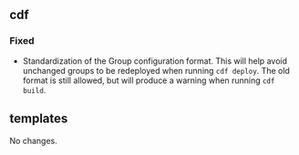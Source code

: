 ## cdf 

### Fixed

- Standardization of the Group configuration format. This will help
avoid unchanged groups to be redeployed when running `cdf deploy`. The
old format is still allowed, but will produce a warning when running
`cdf build`.

## templates

No changes.
